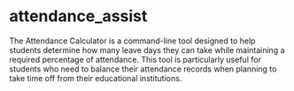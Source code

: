 # attendance_assist
The Attendance Calculator is a command-line tool designed to help students determine how many leave days they can take while maintaining a required percentage of attendance. This tool is particularly useful for students who need to balance their attendance records when planning to take time off from their educational institutions.
